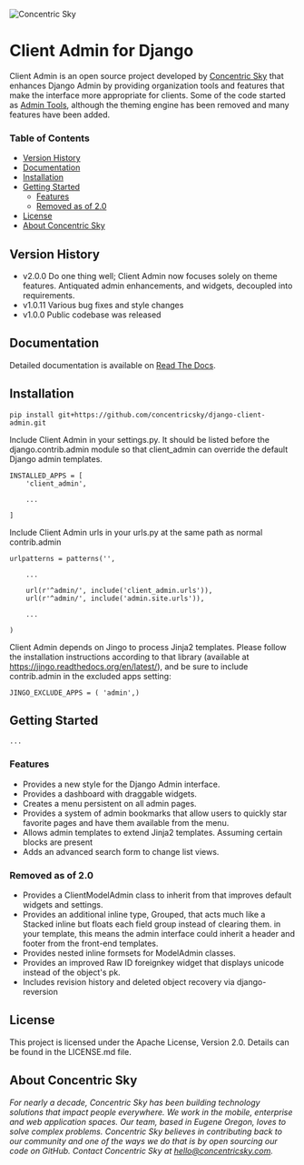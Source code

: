 ![Concentric Sky](http://concentricsky.com/media/uploads/images/csky_logo.jpg)

# Client Admin for Django

Client Admin is an open source project developed by [Concentric Sky](https://concentricsky.com) that enhances Django Admin by providing organization tools and features that make the interface more appropriate for clients. Some of the code started as
  [Admin Tools](https://bitbucket.org/izi/django-admin-tools/overview), although the theming engine has been removed and many features have been added.


### Table of Contents
- [Version History](#version-history)
- [Documentation](#documentation)
- [Installation](#installation)
- [Getting Started](#getting-started)
  - [Features](#default-features)
  - [Removed as of 2.0](#removed-as-of-2.0)
- [License](#license)
- [About Concentric Sky](#about-concentric-sky)


## Version History
- v2.0.0  Do one thing well; Client Admin now focuses solely on theme features. Antiquated admin enhancements, and widgets, decoupled into requirements.
- v1.0.11 Various bug fixes and style changes
- v1.0.0 Public codebase was released


## Documentation

Detailed documentation is available on [Read The Docs](http://client-admin-for-django.readthedocs.org/en/latest/).


## Installation

    pip install git+https://github.com/concentricsky/django-client-admin.git

Include Client Admin in your settings.py. It should be listed before the django.contrib.admin module so that client_admin can override the default Django admin templates.

    INSTALLED_APPS = [
        'client_admin',

        ...

    ]

Include Client Admin urls in your urls.py at the same path as normal contrib.admin

    urlpatterns = patterns('',

        ...

        url(r'^admin/', include('client_admin.urls')),
        url(r'^admin/', include('admin.site.urls')),

        ...

    )


Client Admin depends on Jingo to process Jinja2 templates. Please follow the installation instructions according to that library (available at https://jingo.readthedocs.org/en/latest/), and be sure to include contrib.admin in the excluded apps setting:

    JINGO_EXCLUDE_APPS = ( 'admin',)


## Getting Started

    ...

### Features
- Provides a new style for the Django Admin interface.
- Provides a dashboard with draggable widgets.
- Creates a menu persistent on all admin pages.
- Provides a system of admin bookmarks that allow users to quickly star favorite pages and have them available from the menu.
- Allows admin templates to extend Jinja2 templates. Assuming certain blocks are present
- Adds an advanced search form to change list views.

### Removed as of 2.0
- Provides a ClientModelAdmin class to inherit from that improves default widgets and settings.
- Provides an additional inline type, Grouped, that acts much like a Stacked inline but floats each field group instead of clearing them.
in your template, this means the admin interface could inherit a header and footer from the front-end templates.
- Provides nested inline formsets for ModelAdmin classes.
- Provides an improved Raw ID foreignkey widget that displays unicode instead of the object's pk.
- Includes revision history and deleted object recovery via django-reversion


## License

This project is licensed under the Apache License, Version 2.0. Details can be found in the LICENSE.md file.


## About Concentric Sky

_For nearly a decade, Concentric Sky has been building technology solutions that impact people everywhere. We work in the mobile, enterprise and web application spaces. Our team, based in Eugene Oregon, loves to solve complex problems. Concentric Sky believes in contributing back to our community and one of the ways we do that is by open sourcing our code on GitHub. Contact Concentric Sky at hello@concentricsky.com._
